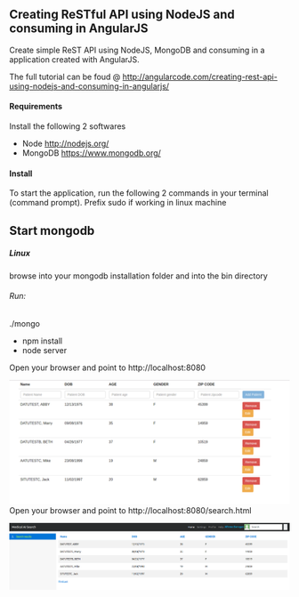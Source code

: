 ## Creating ReSTful API using NodeJS and consuming in AngularJS

Create simple ReST API using NodeJS, MongoDB and consuming in a application created with AngularJS. 

The full tutorial can be foud @ http://angularcode.com/creating-rest-api-using-nodejs-and-consuming-in-angularjs/
#### Requirements
Install the following 2 softwares
* Node http://nodejs.org/
* MongoDB https://www.mongodb.org/

#### Install
To start the application, run the following 2 commands in your terminal (command prompt).
Prefix sudo if working in linux machine

Start mongodb
-----------------------
##### Linux
browse into your mongodb installation folder and into the bin directory
###### Run:
./mongo

* npm install
* node server

Open your browser and point to http://localhost:8080

![Index Page](https://github.com/JenifferWuUCLA/simple-restful-api-angularjs/blob/master/public/image/Patient%20index%20page.png)
Open your browser and point to http://localhost:8080/search.html

![Search Page](https://github.com/JenifferWuUCLA/simple-restful-api-angularjs/blob/master/public/image/Patient%20search%20page.png)